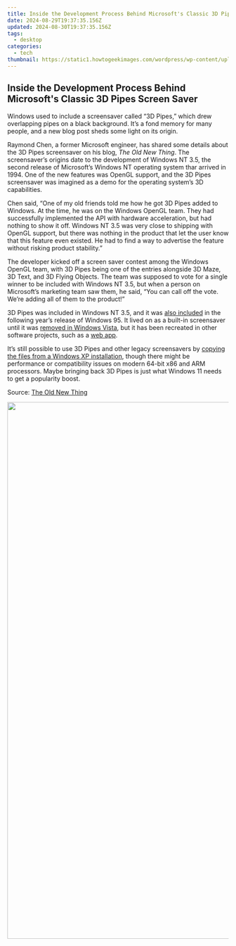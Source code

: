 ```yaml
---
title: Inside the Development Process Behind Microsoft's Classic 3D Pipes Screen Saver
date: 2024-08-29T19:37:35.156Z
updated: 2024-08-30T19:37:35.156Z
tags:
  - desktop
categories:
  - tech
thumbnail: https://static1.howtogeekimages.com/wordpress/wp-content/uploads/2024/06/pipes.jpg
---
```


## Inside the Development Process Behind Microsoft's Classic 3D Pipes Screen Saver

Windows used to include a screensaver called “3D Pipes,” which drew overlapping pipes on a black background. It’s a fond memory for many people, and a new blog post sheds some light on its origin.

 Raymond Chen, a former Microsoft engineer, has shared some details about the 3D Pipes screensaver on his blog, _The Old New Thing_. The screensaver’s origins date to the development of Windows NT 3.5, the second release of Microsoft’s Windows NT operating system thar arrived in 1994\. One of the new features was OpenGL support, and the 3D Pipes screensaver was imagined as a demo for the operating system’s 3D capabilities.

 Chen said, “One of my old friends told me how he got 3D Pipes added to Windows. At the time, he was on the Windows OpenGL team. They had successfully implemented the API with hardware acceleration, but had nothing to show it off. Windows NT 3.5 was very close to shipping with OpenGL support, but there was nothing in the product that let the user know that this feature even existed. He had to find a way to advertise the feature without risking product stability.”

 The developer kicked off a screen saver contest among the Windows OpenGL team, with 3D Pipes being one of the entries alongside 3D Maze, 3D Text, and 3D Flying Objects. The team was supposed to vote for a single winner to be included with Windows NT 3.5, but when a person on Microsoft’s marketing team saw them, he said, “You can call off the vote. We’re adding all of them to the product!”

 3D Pipes was included in Windows NT 3.5, and it was [also included](https://retrocomputing.stackexchange.com/a/12955) in the following year’s release of Windows 95\. It lived on as a built-in screensaver until it was [removed in Windows Vista](https://answers.microsoft.com/en-us/windows/forum/all/3d-pipes-screensaver-for-vista/a8fb0b42-b5cc-46df-9b35-0a6ec6f4aefa), but it has been recreated in other software projects, such as a [web app](https://1j01.github.io/pipes/).

 It’s still possible to use 3D Pipes and other legacy screensavers by [copying the files from a Windows XP installation](https://www.makeuseof.com/windows-11-classic-xp-screensavers/), though there might be performance or compatibility issues on modern 64-bit x86 and ARM processors. Maybe bringing back 3D Pipes is just what Windows 11 needs to get a popularity boost.

 Source: [The Old New Thing](https://devblogs.microsoft.com/oldnewthing/20240611-00/?p=109881)

<ins class="adsbygoogle"
     style="display:block"
     data-ad-format="autorelaxed"
     data-ad-client="ca-pub-7571918770474297"
     data-ad-slot="1223367746"></ins>



<ins class="adsbygoogle"
     style="display:block"
     data-ad-client="ca-pub-7571918770474297"
     data-ad-slot="8358498916"
     data-ad-format="auto"
     data-full-width-responsive="true"></ins>



<!-- affiliate ads begin -->
<a href="https://vapordna.pxf.io/c/5597632/1496243/17238" target="_top" id="1496243"><img src="//a.impactradius-go.com/display-ad/17238-1496243" border="0" alt="" width="1000" height="1221"/></a><img height="0" width="0" src="https://imp.pxf.io/i/5597632/1496243/17238" style="position:absolute;visibility:hidden;" border="0" />
<!-- affiliate ads end -->